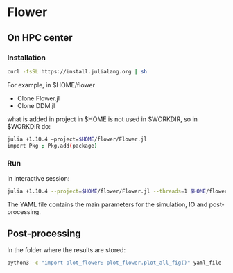# Flower




## On HPC center

### Installation
```bash
curl -fsSL https://install.julialang.org | sh
```
For example, in $HOME/flower
* Clone Flower.jl
*  Clone DDM.jl

what is added in project in $HOME is not used in $WORKDIR, so in $WORKDIR do:
```bash
julia +1.10.4 –project=$HOME/flower/Flower.jl 
import Pkg ; Pkg.add(package)
```

### Run
In interactive session:
```bash
julia +1.10.4 --project=$HOME/flower/Flower.jl --threads=1 $HOME/flower/Flower.jl/examples/main_current_folder.jl $HOME/flower/Flower.jl/examples/validation.yml
```

The YAML file contains the main parameters for the simulation, IO and post-processing.

## Post-processing 
In the folder where the results are stored:
```bash
python3 -c "import plot_flower; plot_flower.plot_all_fig()" yaml_file
```


<!-- # Testing -->

